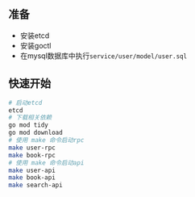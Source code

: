 ## 准备
- 安装etcd
- 安装goctl
- 在mysql数据库中执行`service/user/model/user.sql`

## 快速开始
```bash
# 启动etcd
etcd
# 下载相关依赖
go mod tidy
go mod download
# 使用 make 命令启动rpc
make user-rpc
make book-rpc
# 使用 make 命令启动api
make user-api
make book-api
make search-api
```